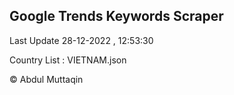 

## Google Trends Keywords Scraper 
 
Last Update 28-12-2022 , 12:53:30

Country List :
VIETNAM.json



© Abdul Muttaqin 
